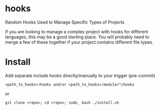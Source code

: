 hooks
========

Random Hooks Used to Manage Specific Types of Projects

If you are looking to manage a complex project with hooks for different 
languages, this may be a good starting place. You will probably need to merge a 
few of these together if your project contains different file types.

# Install

Add separate include hooks directly/manually to your trigger (pre-commit)
```
<path_to_hooks>/hooks and/or <path_to_hooks>/module/*/hooks
```

or
```
git clone <repo>; cd <repo>; sudo_ bash ./install.sh
```
